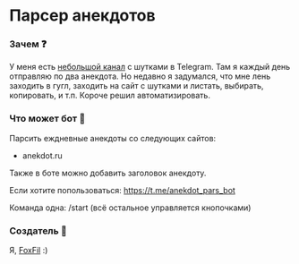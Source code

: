 # Парсер анекдотов

### Зачем ❓

У меня есть [небольшой канал](https://t.me/comedyhighlevel) с шутками в Telegram. Там я каждый день отправляю по два анекдота. Но недавно я задумался, что мне лень заходить в гугл, заходить на сайт с шутками и листать, выбирать, копировать, и т.п. Короче решил автоматизировать.

### Что может бот 🤖

Парсить еждневные анекдоты со следующих сайтов:
- anekdot.ru

Также в боте можно добавить заголовок анекдоту.

Если хотите попользоваться: https://t.me/anekdot_pars_bot

Команда одна: /start (всё остальное управляется кнопочками)

### Создатель 🧡

Я, [FoxFil](github.com/foxfil) :)
